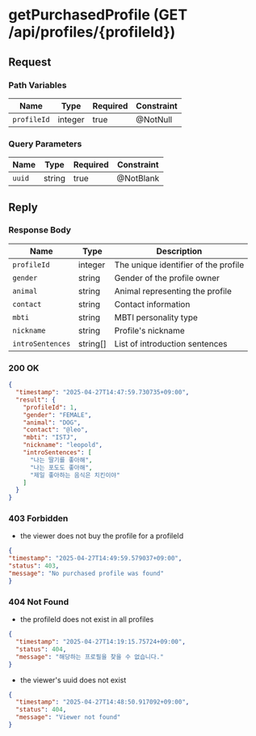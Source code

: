 # getPurchasedProfile (GET /api/profiles/{profileId})

## Request

### Path Variables

| Name        | Type    | Required | Constraint |
|-------------|---------|----------|------------|
| `profileId` | integer | true     | @NotNull   |

### Query Parameters

| Name   | Type   | Required | Constraint |
|--------|--------|----------|------------|
| `uuid` | string | true     | @NotBlank  |

## Reply

### Response Body

| Name             | Type     | Description                                       |
|------------------|----------|---------------------------------------------------|
| `profileId`      | integer  | The unique identifier of the profile              |
| `gender`         | string   | Gender of the profile owner                       |
| `animal`         | string   | Animal representing the profile                   |
| `contact`        | string   | Contact information                               |
| `mbti`           | string   | MBTI personality type                             |
| `nickname`       | string   | Profile's nickname                                |
| `introSentences` | string[] | List of introduction sentences                    |

### 200 OK

```json
{
  "timestamp": "2025-04-27T14:47:59.730735+09:00",
  "result": {
    "profileId": 1,
    "gender": "FEMALE",
    "animal": "DOG",
    "contact": "@leo",
    "mbti": "ISTJ",
    "nickname": "leopold",
    "introSentences": [
      "나는 딸기를 좋아해",
      "나는 포도도 좋아해",
      "제일 좋아하는 음식은 치킨이야"
    ]
  }
}
```

### 403 Forbidden

- the viewer does not buy the profile for a profileId

```json
{
"timestamp": "2025-04-27T14:49:59.579037+09:00",
"status": 403,
"message": "No purchased profile was found"
}
```

### 404 Not Found

- the profileId does not exist in all profiles

```json
{
  "timestamp": "2025-04-27T14:19:15.75724+09:00",
  "status": 404,
  "message": "해당하는 프로필을 찾을 수 없습니다."
}
```

- the viewer's uuid does not exist

```json
{
  "timestamp": "2025-04-27T14:48:50.917092+09:00",
  "status": 404,
  "message": "Viewer not found"
}
